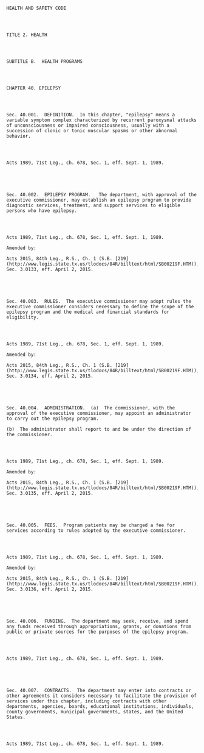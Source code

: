 ﻿
    
    
    	
    					
    
    
    HEALTH AND SAFETY CODE
    
      
    
    
    TITLE 2. HEALTH
    
      
    
    
    SUBTITLE B.  HEALTH PROGRAMS
    
      
    
    
    CHAPTER 40. EPILEPSY
    
      
    
    
    Sec. 40.001.  DEFINITION.  In this chapter, "epilepsy" means a variable symptom complex characterized by recurrent paroxysmal attacks of unconsciousness or impaired consciousness, usually with a succession of clonic or tonic muscular spasms or other abnormal behavior.
    
    
    
    
    Acts 1989, 71st Leg., ch. 678, Sec. 1, eff. Sept. 1, 1989.
    
    
    
    
    
    Sec. 40.002.  EPILEPSY PROGRAM.   The department, with approval of the executive commissioner, may establish an epilepsy program to provide diagnostic services, treatment, and support services to eligible persons who have epilepsy.
    
    
    
    
    Acts 1989, 71st Leg., ch. 678, Sec. 1, eff. Sept. 1, 1989.
    
    Amended by: 
    
    Acts 2015, 84th Leg., R.S., Ch. 1 (S.B. [219](http://www.legis.state.tx.us/tlodocs/84R/billtext/html/SB00219F.HTM)), Sec. 3.0133, eff. April 2, 2015.
    
    
    
    
    
    Sec. 40.003.  RULES.  The executive commissioner may adopt rules the executive commissioner considers necessary to define the scope of the epilepsy program and the medical and financial standards for eligibility.
    
    
    
    
    Acts 1989, 71st Leg., ch. 678, Sec. 1, eff. Sept. 1, 1989.
    
    Amended by: 
    
    Acts 2015, 84th Leg., R.S., Ch. 1 (S.B. [219](http://www.legis.state.tx.us/tlodocs/84R/billtext/html/SB00219F.HTM)), Sec. 3.0134, eff. April 2, 2015.
    
    
    
    
    
    Sec. 40.004.  ADMINISTRATION.  (a)  The commissioner, with the approval of the executive commissioner, may appoint an administrator to carry out the epilepsy program.
    
    (b)  The administrator shall report to and be under the direction of the commissioner.
    
    
    
    
    Acts 1989, 71st Leg., ch. 678, Sec. 1, eff. Sept. 1, 1989.
    
    Amended by: 
    
    Acts 2015, 84th Leg., R.S., Ch. 1 (S.B. [219](http://www.legis.state.tx.us/tlodocs/84R/billtext/html/SB00219F.HTM)), Sec. 3.0135, eff. April 2, 2015.
    
    
    
    
    
    Sec. 40.005.  FEES.  Program patients may be charged a fee for services according to rules adopted by the executive commissioner.
    
    
    
    
    Acts 1989, 71st Leg., ch. 678, Sec. 1, eff. Sept. 1, 1989.
    
    Amended by: 
    
    Acts 2015, 84th Leg., R.S., Ch. 1 (S.B. [219](http://www.legis.state.tx.us/tlodocs/84R/billtext/html/SB00219F.HTM)), Sec. 3.0136, eff. April 2, 2015.
    
    
    
    
    
    Sec. 40.006.  FUNDING.  The department may seek, receive, and spend any funds received through appropriations, grants, or donations from public or private sources for the purposes of the epilepsy program.
    
    
    
    
    Acts 1989, 71st Leg., ch. 678, Sec. 1, eff. Sept. 1, 1989.
    
    
    
    
    
    Sec. 40.007.  CONTRACTS.  The department may enter into contracts or other agreements it considers necessary to facilitate the provision of services under this chapter, including contracts with other departments, agencies, boards, educational institutions, individuals, county governments, municipal governments, states, and the United States.
    
    
    
    
    Acts 1989, 71st Leg., ch. 678, Sec. 1, eff. Sept. 1, 1989.
    
    
    
    
    				
